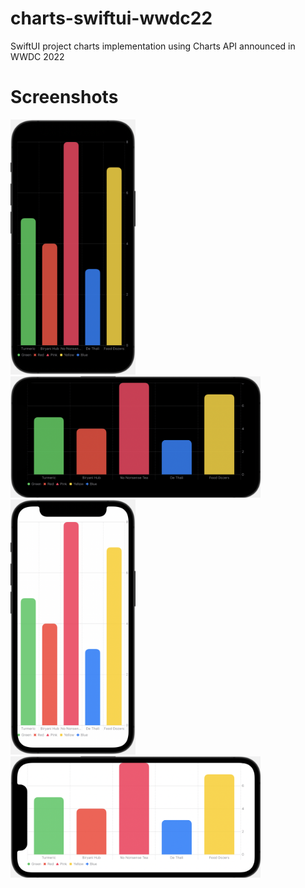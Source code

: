 # charts-swiftui-wwdc22
SwiftUI project charts implementation using Charts API announced in WWDC 2022

# Screenshots

<img width="200" alt="Home Page1" src="https://github.com/vishalbhogal/charts-swiftui-wwdc22/blob/master/charts-swift-ui-wwdc22/ScreenShots/PortDark.png">
<img width="400" alt="Home Page1" src="https://github.com/vishalbhogal/charts-swiftui-wwdc22/blob/master/charts-swift-ui-wwdc22/ScreenShots/LandDark.png">
<img width="200" alt="Home Page1" src="https://github.com/vishalbhogal/charts-swiftui-wwdc22/blob/master/charts-swift-ui-wwdc22/ScreenShots/PortLight.png">
<img width="400" alt="Home Page1" src="https://github.com/vishalbhogal/charts-swiftui-wwdc22/blob/master/charts-swift-ui-wwdc22/ScreenShots/LandLight.png">
